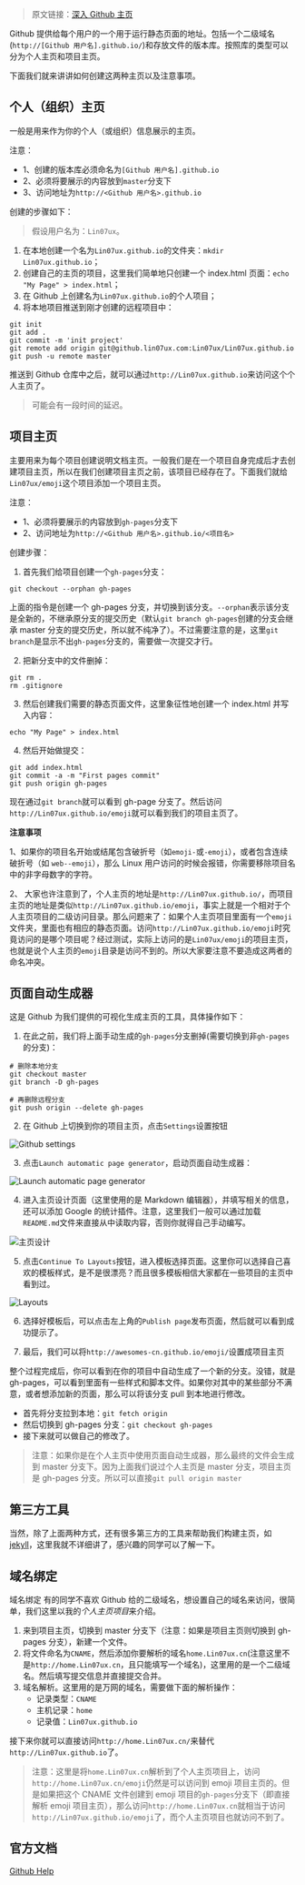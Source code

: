 > 原文链接：[深入 Github 主页](https://www.awesomes.cn/source/10)

Github 提供给每个用户的一个用于运行静态页面的地址。包括一个二级域名(`http://[Github 用户名].github.io/`)和存放文件的版本库。按照库的类型可以分为个人主页和项目主页。

下面我们就来讲讲如何创建这两种主页以及注意事项。

## 个人（组织）主页
一般是用来作为你的个人（或组织）信息展示的主页。

注意：

* 1、创建的版本库必须命名为`[Github 用户名].github.io`
* 2、必须将要展示的内容放到`master`分支下
* 3、访问地址为`http://<Github 用户名>.github.io`

创建的步骤如下：

> 假设用户名为：`Lin07ux`。

1. 在本地创建一个名为`Lin07ux.github.io`的文件夹：`mkdir Lin07ux.github.io`；
2. 创建自己的主页的项目，这里我们简单地只创建一个 index.html 页面：`echo "My Page" > index.html`；
3. 在 Github 上创建名为`Lin07ux.github.io`的个人项目；
4. 将本地项目推送到刚才创建的远程项目中：

```shell
git init
git add .
git commit -m 'init project'
git remote add origin git@github.lin07ux.com:Lin07ux/Lin07ux.github.io
git push -u remote master
```

推送到 Github 仓库中之后，就可以通过`http://Lin07ux.github.io`来访问这个个人主页了。

> 可能会有一段时间的延迟。


## 项目主页
主要用来为每个项目创建说明文档主页。一般我们是在一个项目自身完成后才去创建项目主页，所以在我们创建项目主页之前，该项目已经存在了。下面我们就给`Lin07ux/emoji`这个项目添加一个项目主页。

注意：

* 1、必须将要展示的内容放到`gh-pages`分支下
* 2、访问地址为`http://<Github 用户名>.github.io/<项目名>`

创建步骤：

1. 首先我们给项目创建一个`gh-pages`分支：

```shell
git checkout --orphan gh-pages
```

上面的指令是创建一个 gh-pages 分支，并切换到该分支。`--orphan`表示该分支是全新的，不继承原分支的提交历史（默认`git branch gh-pages`创建的分支会继承 master 分支的提交历史，所以就不纯净了）。不过需要注意的是，这里`git branch`是显示不出`gh-pages`分支的，需要做一次提交才行。

2. 把新分支中的文件删掉：

```shell
git rm .
rm .gitignore
```

3. 然后创建我们需要的静态页面文件，这里象征性地创建一个 index.html 并写入内容：

```shell
echo "My Page" > index.html
```

4. 然后开始做提交：

```shell
git add index.html
git commit -a -m "First pages commit"
git push origin gh-pages
```

现在通过`git branch`就可以看到 gh-page 分支了。然后访问`http://Lin07ux.github.io/emoji`就可以看到我们的项目主页了。

**注意事项**

1、如果你的项目名开始或结尾包含破折号（如`emoji-`或`-emoji`），或者包含连续破折号（如 `web--emoji`），那么 Linux 用户访问的时候会报错，你需要移除项目名中的非字母数字的字符。

2、 大家也许注意到了，个人主页的地址是`http://Lin07ux.github.io/`，而项目主页的地址是类似`http://Lin07ux.github.io/emoji`，事实上就是一个相对于个人主页项目的二级访问目录。那么问题来了：如果个人主页项目里面有一个`emoji`文件夹，里面也有相应的静态页面。访问`http://Lin07ux.github.io/emoji`时究竟访问的是哪个项目呢？经过测试，实际上访问的是`Lin07ux/emoji`的项目主页，也就是说个人主页的`emoji`目录是访问不到的。所以大家要注意不要造成这两者的命名冲突。


## 页面自动生成器
这是 Github 为我们提供的可视化生成主页的工具，具体操作如下：

1. 在此之前，我们将上面手动生成的`gh-pages`分支删掉(需要切换到非`gh-pages`的分支)：

```shell
# 删除本地分支
git checkout master
git branch -D gh-pages

# 再删除远程分支
git push origin --delete gh-pages
```

2. 在 Github 上切换到你的项目主页，点击`Settings`设置按钮

![Github settings](http://7xkt52.com1.z0.glb.clouddn.com/markdown/1471843387641.png)

3. 点击`Launch automatic page generator`，启动页面自动生成器：

![Launch automatic page generator](http://7xkt52.com1.z0.glb.clouddn.com/markdown/1471843430749.png)

4. 进入主页设计页面（这里使用的是 Markdown 编辑器），并填写相关的信息，还可以添加 Google 的统计插件。注意，这里我们一般可以通过加载`README.md`文件来直接从中读取内容，否则你就得自己手动编写。

![主页设计](http://7xkt52.com1.z0.glb.clouddn.com/markdown/1471843487926.png)

5. 点击`Continue To Layouts`按钮，进入模板选择页面。这里你可以选择自己喜欢的模板样式，是不是很漂亮？而且很多模板相信大家都在一些项目的主页中看到过。

![Layouts](http://7xkt52.com1.z0.glb.clouddn.com/markdown/1471843537716.png)

6. 选择好模板后，可以点击左上角的`Publish page`发布页面，然后就可以看到成功提示了。

7. 最后，我们可以将`http://awesomes-cn.github.io/emoji/`设置成项目主页

整个过程完成后，你可以看到在你的项目中自动生成了一个新的分支。没错，就是 gh-pages，可以看到里面有一些样式和脚本文件。如果你对其中的某些部分不满意，或者想添加新的页面，那么可以将该分支 pull 到本地进行修改。

* 首先将分支拉到本地：`git fetch origin`
* 然后切换到 gh-pages 分支：`git checkout gh-pages`
* 接下来就可以做自己的修改了。

> 注意：如果你是在个人主页中使用页面自动生成器，那么最终的文件会生成到 master 分支下。因为上面我们说过个人主页是 master 分支，项目主页是 gh-pages 分支。所以可以直接`git pull origin master`


## 第三方工具
当然，除了上面两种方式，还有很多第三方的工具来帮助我们构建主页，如[jekyll](https://help.github.com/articles/using-jekyll-with-pages/)，这里我就不详细讲了，感兴趣的同学可以了解一下。


## 域名绑定
域名绑定
有的同学不喜欢 Github 给的二级域名，想设置自己的域名来访问，很简单，我们这里以我的*个人主页项目*来介绍。

1. 来到项目主页，切换到 master 分支下（注意：如果是项目主页则切换到 gh-pages 分支），新建一个文件。
2. 将文件命名为`CNAME`，然后添加你要解析的域名`home.Lin07ux.cn`(注意这里不是`http://home.Lin07ux.cn`，且只能填写一个域名)，这里用的是一个二级域名。然后填写提交信息并直接提交合并。
3. 域名解析。这里用的是万网的域名，需要做下面的解析操作：
    * 记录类型：`CNAME`
    * 主机记录：`home`
    * 记录值：`Lin07ux.github.io`

接下来你就可以直接访问`http://home.Lin07ux.cn/`来替代`http://Lin07ux.github.io`了。

> 注意：这里是将`home.Lin07ux.cn`解析到了个人主页项目上，访问`http://home.Lin07ux.cn/emoji`仍然是可以访问到 emoji 项目主页的。但是如果把这个 CNAME 文件创建到 emoji 项目的`gh-pages`分支下（即直接解析 emoji 项目主页），那么访问`http://home.Lin07ux.cn`就相当于访问`http://Lin07ux.github.io/emoji`了，而个人主页项目也就访问不到了。


## 官方文档
[Github Help](https://help.github.com/categories/github-pages-basics/)


